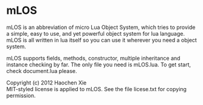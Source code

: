 mLOS
====

mLOS is an abbreviation of micro Lua Object System, which
tries to provide a simple, easy to use, and yet powerful object system
for lua language. mLOS is all written in lua itself so you can use it
wherever you need a object system.

mLOS supports fields, methods, constructor, multiple inheritance and
instance checking by far. The only file you need is mLOS.lua. To get
start, check document.lua please.

Copyright (c) 2012 Haochen Xie
<br />
MIT-styled license is applied to mLOS. See the file licese.txt for copying
permission.
